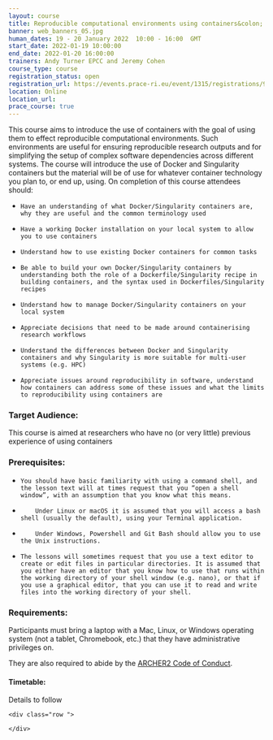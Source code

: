 ```yaml
---
layout: course
title: Reproducible computational environments using containers&colon; Introduction to Docker and Singularity
banner: web_banners_05.jpg 
human_dates: 19 - 20 January 2022  10:00 - 16:00  GMT
start_date: 2022-01-19 10:00:00
end_date: 2022-01-20 16:00:00
trainers: Andy Turner EPCC and Jeremy Cohen
course_type: course
registration_status: open
registration_url: https://events.prace-ri.eu/event/1315/registrations/974/
location: Online
location_url:
prace_course: true
---
```




This course aims to introduce the use of containers with the goal of using them to effect reproducible computational environments. Such environments are useful for ensuring reproducible research outputs and for simplifying the setup of complex software dependencies across different systems. The course will introduce the use of Docker and Singularity containers but the material will be of use for whatever container technology you plan to, or end up, using. On completion of this course attendees should:

-     Have an understanding of what Docker/Singularity containers are, why they are useful and the common terminology used
-     Have a working Docker installation on your local system to allow you to use containers
-     Understand how to use existing Docker containers for common tasks
-     Be able to build your own Docker/Singularity containers by understanding both the role of a Dockerfile/Singularity recipe in building containers, and the syntax used in Dockerfiles/Singularity recipes
-     Understand how to manage Docker/Singularity containers on your local system
-     Appreciate decisions that need to be made around containerising research workflows
-     Understand the differences between Docker and Singularity containers and why Singularity is more suitable for multi-user systems (e.g. HPC)
-     Appreciate issues around reproducibility in software, understand how containers can address some of these issues and what the limits to reproducibility using containers are


### Target Audience: 

This course is aimed at researchers who have no (or very little) previous experience of using containers


### Prerequisites:

-     You should have basic familiarity with using a command shell, and the lesson text will at times request that you “open a shell window”, with an assumption that you know what this means.
-         Under Linux or macOS it is assumed that you will access a bash shell (usually the default), using your Terminal application.
-         Under Windows, Powershell and Git Bash should allow you to use the Unix instructions.
-     The lessons will sometimes request that you use a text editor to create or edit files in particular directories. It is assumed that you either have an editor that you know how to use that runs within the working directory of your shell window (e.g. nano), or that if you use a graphical editor, that you can use it to read and write files into the working directory of your shell.


### Requirements:

Participants must bring a laptop with a Mac, Linux, or Windows operating system (not a tablet, Chromebook, etc.) that they have administrative privileges on.

They are also required to abide by the [ARCHER2  Code of Conduct](../../../about/policies/code-of-conduct.html). 


#### Timetable:

Details to follow

<section id="service">

<!-- 

<h2><a name="materials">Course materials</a></h2>
 -->


    <div class="row ">	

<!-- 		
      <div class="col-xs-6 col-sm-4">
        <a class="ar2_linkbox ar2_linkbox-green" 
          href="   ">
          <strong>Course materials</strong>         
        </a>
      </div>
 -->

<!--  
      <div class="col-xs-6 col-sm-4">
        <a class="ar2_linkbox ar2_linkbox-teal" 
          href="https://pad.archer2.ac.uk/p/NNNNNN-xxxxxxx">
          <strong>Course Chat</strong>       
        </a>
      </div>
		
 -->
 	</div>
		
		
					


<!-- 		
<h2><a name="videos">Videos</a></h2>

<h3>Session 1</h3>

<div>
	<iframe title="Video" width="560" height="315" src="https://www.youtube.com/embed/xxxxxxxxxxx" frameborder="0" allow="accelerometer; autoplay; encrypted-media; gyroscope; picture-in-picture" allowfullscreen></iframe>
</div>

 -->





<!-- 
<h2><a name="feedback">Feedback</a></h2>


    <div class="row ">	

      <div class="col-xs-6 col-sm-4">
        <a class="ar2_linkbox ar2_linkbox-teal" 


		   href="https://events.prace-ri.eu/event/1315/surveys/893"

		>
          <strong>Feedback</strong><br/>
          Please let us know what was great about this course and anything we can improve
        </a>
      </div>
    </div>
		
 -->		

 
</section>


